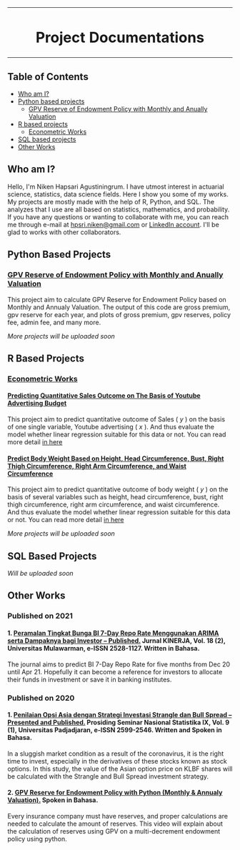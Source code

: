 <table align="center">
<tr>
<td align="center" width="9999">
  
# Project Documentations
  
</td>
</tr>
</table>

## Table of Contents
  * [Who am I?](##who-am-i?)
  * [Python based projects](#python-based-projects)
    * [GPV Reserve of Endowment Policy with Monthly and Anually Valuation](#gpv-reserve-of-endowment=policy-with-monthly-and-anually-valuation)
  * [R based projects](#r-based-projects)
    * [Econometric Works](#econometric-works)
  * [SQL based projects](#sql-based-projects)
  * [Other Works](#other-works)
  
## Who am I?

Hello, I'm Niken Hapsari Agustiningrum. I have utmost interest in actuarial science, statistics, data science fields. Here I show you some of my works. My projects are mostly made with the help of R, Python, and SQL. The analyzes that I use are all based on statistics, mathematics, and probability. If you have any questions or wanting to collaborate with me, you can reach me through e-mail at [hpsri.niken@gmail.com](mailto:hpsri.niken@gmail.com) or [LinkedIn account](https://www.linkedin.com/in/nikenhapsari/). I'll be glad to works with other collaborators.

## Python Based Projects
  ### [GPV Reserve of Endowment Policy with Monthly and Anually Valuation](https://github.com/nikenhpsr/projects/blob/main/Python/GPV%20Reserve%20of%20Endowment%20Policy%20with%20Monthly%20and%20Anually%20Valuation/GPV_Reserve.ipynb)
  This project aim to calculate GPV Reserve for Endowment Policy based on Monthly and Annualy Valuation. The output of this code are gross premium, gpv reserve for each year, and plots of gross premium, gpv reserves, policy fee, admin fee, and many more.
  
  *More projects will be uploaded soon*



## R Based Projects
  ### [Econometric Works](https://github.com/nikenhpsr/projects/tree/main/Rstudio/Econometrics)
  #### [Predicting Quantitative Sales Outcome on The Basis of Youtube Advertising Budget](https://github.com/nikenhpsr/projects/blob/main/Rstudio/Econometrics/01.%20Simple%20Regression%20Analysis/Simple_Linear_Regression_Analysis.ipynb)
  This project aim to predict quantitative outcome of Sales ( *y* ) on the basis of one single variable, Youtube advertising ( *x* ). And thus evaluate the model whether linear regression suitable for this data or not. You can read more detail [in here](https://github.com/nikenhpsr/projects/blob/main/Rstudio/Econometrics/01.%20Simple%20Regression%20Analysis/Simple_Linear_Regression_Analysis.ipynbb)
  
  #### [Predict Body Weight Based on Height, Head Circumference, Bust, Right Thigh Circumference, Right Arm Circumference, and Waist Circumference ](https://github.com/nikenhpsr/projects/blob/main/Rstudio/Econometrics/02.%20Multiple%20Regression%20Analysis/Multiple_Linear_Regression_Analysis_in_R.ipynb)
  This project aim to predict quantitative outcome of body weight ( *y* ) on the basis of several variables such as height, head circumference, bust, right thigh circumference, right arm circumference, and waist circumference. And thus evaluate the model whether linear regression suitable for this data or not. You can read more detail [in here](https://github.com/nikenhpsr/projects/blob/main/Rstudio/Econometrics/02.%20Multiple%20Regression%20Analysis/Multiple_Linear_Regression_Analysis_in_R.ipynb)
  
  *More projects will be uploaded soon*



## SQL Based Projects

  *Will be uploaded soon*

## Other Works
### Published on 2021
#### 1. [Peramalan Tingkat Bunga BI 7-Day Repo Rate Menggunakan ARIMA serta Dampaknya bagi Investor – Published.](https://drive.google.com/file/d/1poTaauW9-2iXAqxeTtvwRAF09T3SwaHI/view?usp=sharing) Jurnal KINERJA, Vol. 18 (2), Universitas Mulawarman, e-ISSN 2528-1127. Written in Bahasa.
The journal aims to predict BI 7-Day Repo Rate for five months from Dec 20 until Apr 21. Hopefully it can become a reference for investors to allocate their funds in investment or save it in banking institutes.

### Published on 2020
#### 1. [Penilaian Opsi Asia dengan Strategi Investasi Strangle dan Bull Spread – Presented and Published.](https://drive.google.com/file/d/1zJEgSxND7V_oeeJLZex1ZzkxxxuEGRUH/view?usp=sharing) Prosiding Seminar Nasional Statistika IX, Vol. 9 (1), Universitas Padjadjaran, e-ISSN 2599-2546. Written and Spoken in Bahasa.
In a sluggish market condition as a result of the coronavirus, it is the right time to invest, especially in the derivatives of these stocks known as stock options. In this study, the value of the Asian option price on KLBF shares will be calculated with the Strangle and Bull Spread investment strategy.

#### 2. [GPV Reserve for Endowment Policy with Python (Monthly & Annualy Valuation).](https://youtu.be/41WKb5JQR68) Spoken in Bahasa.
Every insurance company must have reserves, and proper calculations are needed to calculate the amount of reserves. This video will explain about the calculation of reserves using GPV on a multi-decrement endowment policy using python.

<!---
nikenhpsr/nikenhpsr is a ✨ special ✨ repository because its `README.md` (this file) appears on your GitHub profile.
You can click the Preview link to take a look at your changes.
--->

